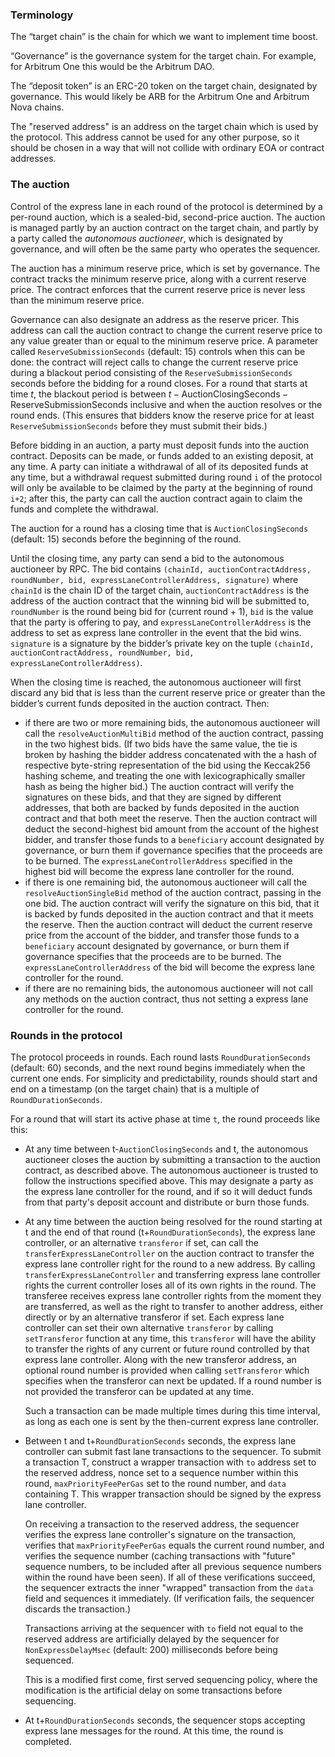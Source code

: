 ### Terminology

The “target chain” is the chain for which we want to implement time boost.

“Governance” is the governance system for the target chain. For example, for Arbitrum One this would be the Arbitrum DAO.

The “deposit token” is an ERC-20 token on the target chain, designated by governance. This would likely be ARB for the Arbitrum One and Arbitrum Nova chains.

The "reserved address" is an address on the target chain which is used by the protocol. This address cannot be used for any other purpose, so it should be chosen in a way that will not collide with ordinary EOA or contract addresses.

### The auction

Control of the express lane in each round of the protocol is determined by a per-round auction, which is a sealed-bid, second-price auction. The auction is managed partly by an auction contract on the target chain, and partly by a party called the *autonomous auctioneer*, which is designated by governance, and will often be the same party who operates the sequencer.

The auction has a minimum reserve price, which is set by governance. The contract tracks the minimum reserve price, along with a current reserve price. The contract enforces that the current reserve price is never less than the minimum reserve price.

Governance can also designate an address as the reserve pricer. This address can call the auction contract to change the current reserve price to any value greater than or equal to the minimum reserve price. A parameter called `ReserveSubmissionSeconds` (default: 15) controls when this can be done: the contract will reject calls to change the current reserve price during a blackout period consisting of the `ReserveSubmissionSeconds` seconds before the bidding for a round closes. For a round that starts at time $t$, the blackout period is between $t-\mathrm{AuctionClosingSeconds}-\mathrm{ReserveSubmissionSeconds}$ inclusive and when the auction resolves or the round ends. (This ensures that bidders know the reserve price for at least `ReserveSubmissionSeconds` before they must submit their bids.)

Before bidding in an auction, a party must deposit funds into the auction contract. Deposits can be made, or funds added to an existing deposit, at any time.  A party can initiate a withdrawal of all of its deposited funds at any time, but a withdrawal request submitted during round `i` of the protocol will only be available to be claimed by the party at the beginning of round `i+2`; after this, the party can call the auction contract again to claim the funds and complete the withdrawal.

The auction for a round has a closing time that is `AuctionClosingSeconds` (default: 15) seconds before the beginning of the round.

Until the closing time, any party can send a bid to the autonomous auctioneer by RPC. The bid contains `(chainId, auctionContractAddress, roundNumber, bid, expressLaneControllerAddress, signature)` where `chainId` is the chain ID of the target chain, `auctionContractAddress` is the address of the auction contract that the winning bid will be submitted to, `roundNumber` is the round being bid for (current round + 1), `bid` is the value that the party is offering to pay, and `expressLaneControllerAddress` is the address to set as express lane controller in the event that the bid wins. `signature` is a signature by the bidder’s private key on the tuple `(chainId, auctionContractAddress, roundNumber, bid, expressLaneControllerAddress)`.

When the closing time is reached, the autonomous auctioneer will first discard any bid that is less than the current reserve price or greater than the bidder’s current funds deposited in the auction contract. Then:

*  if there are two or more remaining bids, the autonomous auctioneer will call the `resolveAuctionMultiBid` method of the auction contract, passing in the two highest bids. (If two bids have the same value, the tie is broken by hashing the bidder address concatenated with the a hash of respective byte-string representation of the bid using the Keccak256 hashing scheme, and treating the one with lexicographically smaller hash as being the higher bid.) The auction contract will verify the signatures on these bids, and that they are signed by different addresses, that both are backed by funds deposited in the auction contract and that both meet the reserve. Then the auction contract will deduct the second-highest bid amount from the account of the highest bidder, and transfer those funds to a `beneficiary` account designated by governance, or burn them if governance specifies that the proceeds are to be burned. The `expressLaneControllerAddress` specified in the highest bid will become the express lane controller for the round.
* if there is one remaining bid, the autonomous auctioneer will call the `resolveAuctionSingleBid` method of the auction contract, passing in the one bid. The auction contract will verify the signature on this bid, that it is backed by funds deposited in the auction contract and that it meets the reserve. Then the auction contract will deduct the current reserve price from the account of the bidder, and transfer those funds to a `beneficiary` account designated by governance, or burn them if governance specifies that the proceeds are to be burned. The `expressLaneControllerAddress` of the bid will become the express lane controller for the round.
* if there are no remaining bids, the autonomous auctioneer will not call any methods on the auction contract, thus not setting a express lane controller for the round.

### Rounds in the protocol

The protocol proceeds in rounds. Each round lasts `RoundDurationSeconds` (default: 60) seconds, and the next round begins immediately when the current one ends. For simplicity and predictability, rounds should start and end on a timestamp (on the target chain) that is a multiple of `RoundDurationSeconds`.

For a round that will start its active phase at time `t`, the round proceeds like this:

- At any time between t-`AuctionClosingSeconds` and t, the autonomous auctioneer closes the auction by submitting a transaction to the auction contract, as described above. The autonomous auctioneer is trusted to follow the instructions specified above. This may designate a party as the express lane controller for the round, and if so it will deduct funds from that party's deposit account and distribute or burn those funds.

- At any time between the auction being resolved for the round starting at t and the end of that round (t+`RoundDurationSeconds`), the express lane controller, or an alternative `transferor` if set, can call the `transferExpressLaneController` on the auction contract to transfer the express lane controller right for the round to a new address. By calling `transferExpressLaneController` and transferring express lane controller rights the current controller loses all of its own rights in the round. The transferee receives express lane controller rights from the moment they are transferred, as well as the right to transfer to another address, either directly or by an alternative transferor if set. Each express lane controller can set their own alternative `transferor` by calling `setTransferor` function at any time, this `transferor` will have the ability to transfer the rights of any current or future round controlled by that express lane controller. Along with the new transferor address, an optional round number is provided when calling `setTransferor` which specifies when the transferor can next be updated. If a round number is not provided the transferor can be updated at any time.

  Such a transaction can be made multiple times during this time interval, as long as each one is sent by the then-current express lane controller.

- Between t and t+`RoundDurationSeconds` seconds, the express lane controller can submit fast lane transactions to the sequencer.  To submit a transaction T, construct a wrapper transaction with `to` address set to the reserved address, nonce set to a sequence number within this round, `maxPriorityFeePerGas` set to the round number, and  `data` containing T. This wrapper transaction should be signed by the express lane controller.

  On receiving a transaction to the reserved address, the sequencer verifies the express lane controller's signature on the transaction, verifies that `maxPriorityFeePerGas` equals the current round number, and verifies the sequence number (caching transactions with "future" sequence numbers, to be included after all previous sequence numbers within the round have been seen). If all of these verifications succeed, the sequencer extracts the inner "wrapped" transaction from the `data` field and sequences it immediately. (If verification fails, the sequencer discards the transaction.)

  Transactions arriving at the sequencer with `to` field not equal to the reserved address are artificially delayed by the sequencer for `NonExpressDelayMsec` (default: 200) milliseconds before being sequenced.

  This is a modified first come, first served sequencing policy, where the modification is the artificial delay on some transactions before sequencing.

- At t+`RoundDurationSeconds` seconds, the sequencer stops accepting express lane messages for the round. At this time, the round is completed.

  
